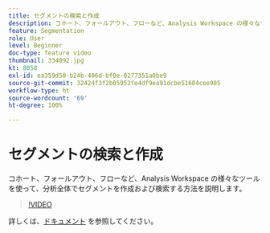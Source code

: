 ```yaml
---
title: セグメントの検索と作成
description: コホート、フォールアウト、フローなど、Analysis Workspace の様々なツールを使って、分析全体でセグメントを作成および検索する方法を説明します。
feature: Segmentation
role: User
level: Beginner
doc-type: feature video
thumbnail: 334092.jpg
kt: 8058
exl-id: ea359d50-b24b-406d-bf0e-0277351a0be9
source-git-commit: 32424f3f2b05952fe4df9ea91dcbe51684cee905
workflow-type: ht
source-wordcount: '69'
ht-degree: 100%

---
```


# セグメントの検索と作成

コホート、フォールアウト、フローなど、Analysis Workspace の様々なツールを使って、分析全体でセグメントを作成および検索する方法を説明します。

>[!VIDEO](https://video.tv.adobe.com/v/334092/?quality=12&learn=on)

詳しくは、[ドキュメント](https://experienceleague.adobe.com/docs/analytics/components/segmentation/segmentation-workflow/seg-workflow.html?lang=ja) を参照してください。
